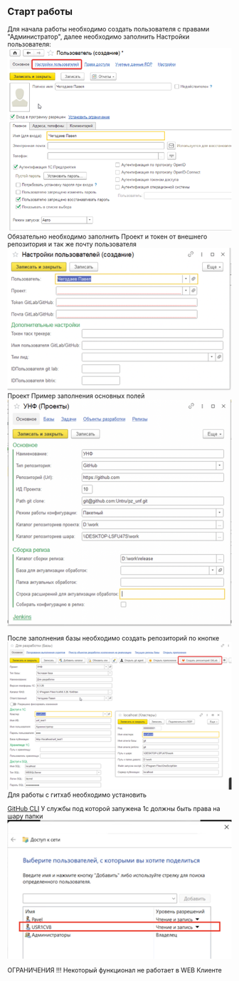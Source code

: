 

## Старт работы
Для начала работы необходимо создать пользователя с правами "Администратор", далее необходимо заполнить
Настройки пользователя:
![alt text](images/image-1.png)
Обязательно необходимо заполнить Проект и токен от внешнего репозитория и так же почту пользователя
![Настройки пользователя](images/image-2.png)
Проект
Пример заполнения основных полей 
![Проект](images/image-3.png)

После заполнения базы необходимо создать репозиторий по кнопке
![alt text](images/image-4.png)
Для работы с гитхаб необходимо установить

[GitHub CLI](https://cli.github.com/)
У службы под которой запужена 1с должны быть права на шару папки
![alt text](images/image-5.png)

ОГРАНИЧЕНИЯ !!! Некоторый функционал не работает в WEB Клиенте
